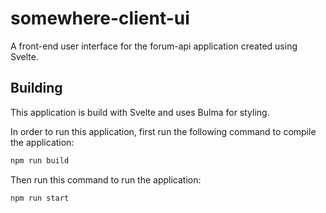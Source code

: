 # somewhere-client-ui

A front-end user interface for the forum-api application created using Svelte.

## Building

This application is build with Svelte and uses Bulma for styling.

In order to run this application, first run the following command to compile the application:

```bash
npm run build
```

Then run this command to run the application:

```bash
npm run start
```

